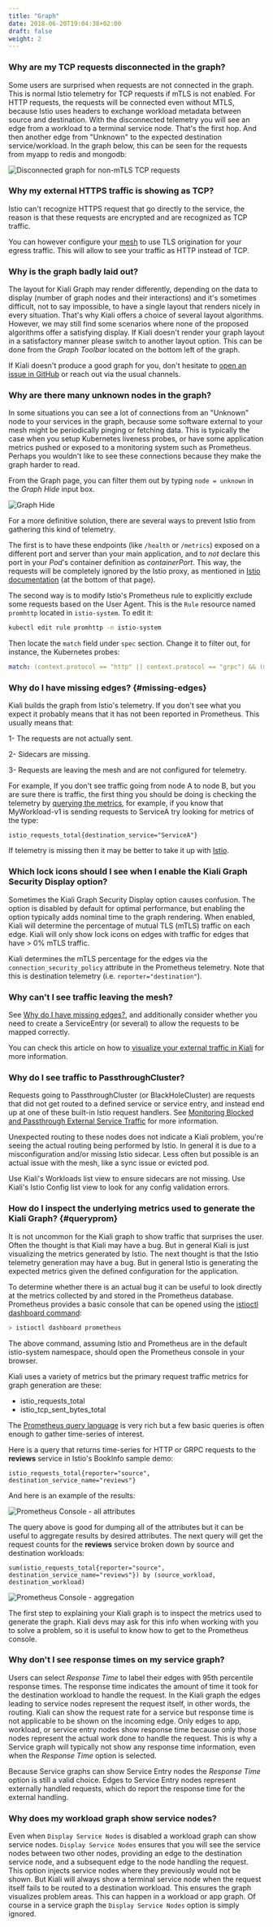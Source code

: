 ```yaml
---
title: "Graph"
date: 2018-06-20T19:04:38+02:00
draft: false
weight: 2
---
```



### Why are my TCP requests disconnected in the graph?

Some users are surprised when requests are not connected in the graph.  This is normal Istio telemetry for TCP requests if mTLS is not enabled. For HTTP requests, the requests will be connected even without MTLS, because Istio uses headers to exchange workload metadata between source and destination.  With the disconnected telemetry you will see an edge from a workload to a terminal service node.  That's the first hop.  And then another edge from "Unknown" to the expected destination service/workload.  In the graph below, this can be seen for the requests from myapp to redis and mongodb:

![Disconnected graph for non-mTLS TCP requests](/images/documentation/faq/graph/disconnected-tcp.png)


### Why my external HTTPS traffic is showing as TCP?

Istio can't recognize HTTPS request that go directly to the service, the reason is that these
requests are encrypted and are recognized as TCP traffic.

You can however configure your
[mesh](https://istio.io/docs/tasks/traffic-management/egress/egress-tls-origination/#tls-origination-for-egress-traffic) to
use TLS origination for your egress traffic. This will allow to see your traffic as HTTP instead of TCP.


### Why is the graph badly laid out?

The layout for Kiali Graph may render differently, depending on the data to display (number of graph nodes and their interactions) and it's sometimes difficult, not to say impossible,
to have a single layout that renders nicely in every situation.
That's why Kiali offers a choice of several layout algorithms. However, we may still find some scenarios where none of the proposed algorithms offer a satisfying display.
If Kiali doesn't render your graph layout in a satisfactory manner please switch to another layout option.
This can be done from the _Graph Toolbar_ located on the bottom left of the graph.

If Kiali doesn't produce a good graph for you, don't hesitate to [open an issue in GitHub](https://github.com/kiali/kiali/issues/new?template=bug_report.md) or reach out via the usual channels.


### Why are there many unknown nodes in the graph?

In some situations you can see a lot of connections from an "Unknown" node to your services in the graph, because some software external to your mesh might be periodically pinging or fetching data. This is typically the case when you setup Kubernetes liveness probes, or have some application metrics pushed or exposed to a monitoring system such as Prometheus. Perhaps you wouldn't like to see these connections because they make the graph harder to read.

From the Graph page, you can filter them out by typing `node = unknown` in the _Graph Hide_ input box.

![Graph Hide](/images/documentation/faq/graph/graph-hide.png)
</br>

For a more definitive solution, there are several ways to prevent Istio from gathering this kind of telemetry.

The first is to have these endpoints (like `/health` or `/metrics`) exposed on a different port and server than your main application, and to _not_ declare this port in your _Pod_'s container definition as _containerPort_. This way, the requests will be completely ignored by the Istio proxy, as mentioned in [Istio documentation](https://istio.io/v1.9/docs/ops/configuration/mesh/app-health-check/#liveness-and-readiness-probes-using-the-http-request-approach) (at the bottom of that page).

The second way is to modify Istio's Prometheus rule to explicitly exclude some requests based on the User Agent. This is the `Rule` resource named `promhttp` located in `istio-system`. To edit it:

```bash
kubectl edit rule promhttp -n istio-system
```

Then locate the `match` field under `spec` section. Change it to filter out, for instance, the Kubernetes probes:

```yaml
match: (context.protocol == "http" || context.protocol == "grpc") && (match((request.useragent | "-"), "kube-probe*") == false)
```

### Why do I have missing edges? {#missing-edges}

Kiali builds the graph from Istio's telemetry.
If you don't see what you expect it probably means that it has not been reported in Prometheus.
This usually means that:

1- The requests are not actually sent.

2- Sidecars are missing.

3- Requests are leaving the mesh and are not configured for telemetry.

For example, If you don't see traffic going from node A to node B, but you are sure there is traffic, the first thing
you should be doing is checking the telemetry by
[querying the metrics](#queryprom), for example, if you know that
MyWorkload-v1 is sending requests to ServiceA  try looking for metrics of the type:

`istio_requests_total{destination_service="ServiceA"}`

If telemetry is missing then it may be better to take it up with [Istio](https://github.com/istio/istio/issues).


### Which lock icons should I see when I enable the Kiali Graph Security Display option?

Sometimes the Kiali Graph Security Display option causes confusion. The option is disabled by default
for optimal performance, but enabling the option typically adds nominal time to the graph rendering. When
enabled, Kiali will determine the percentage of mutual TLS (mTLS) traffic on each edge. Kiali will only
show lock icons on edges with traffic for edges that have > 0% mTLS traffic.

Kiali determines the mTLS percentage for the edges via the `connection_security_policy` attribute in the
Prometheus telemetry. Note that this is destination telemetry (i.e. `reporter="destination"`).


### Why can't I see traffic leaving the mesh?

See [Why do I have missing edges?](#missing-edges), and additionally consider whether you 
need to create a ServiceEntry (or several) to allow the requests to be mapped correctly.

You can check this article on how to
[visualize your external traffic in Kiali](https://medium.com/kialiproject/visualizing-istio-external-traffic-with-kiali-9cba75b337f4) for more information.


### Why do I see traffic to PassthroughCluster?

Requests going to PassthroughCluster (or BlackHoleCluster) are requests that did not get routed to a defined
service or service entry, and instead end up at one of these built-in Istio request handlers.  See
[Monitoring Blocked and Passthrough External Service Traffic](https://istio.io/blog/2019/monitoring-external-service-traffic/) for more information.

Unexpected routing to these nodes does not indicate a Kiali problem, you're seeing the actual routing being
performed by Istio.  In general it is due to a misconfiguration and/or missing Istio sidecar.  Less often
but possible is an actual issue with the mesh, like a sync issue or evicted pod.

Use Kiali's Workloads list view to ensure sidecars are not missing. Use Kiali's Istio Config list
view to look for any config validation errors.


### How do I inspect the underlying metrics used to generate the Kiali Graph? {#queryprom}

It is not uncommon for the Kiali graph to show traffic that surprises the user.  Often the thought is that
Kiali may have a bug. But in general Kiali is just visualizing the metrics generated by Istio. The next
thought is that the Istio telemetry generation may have a bug. But in general Istio is generating the
expected metrics given the defined configuration for the application.

To determine whether there is an actual bug it can be useful to look directly at the metrics collected
by and stored in the Prometheus database.  Prometheus provides a basic console that can be opened
using the [istioctl dashboard command](https://istio.io/latest/docs/reference/commands/istioctl/#istioctl-dashboard):

```bash
> istioctl dashboard prometheus
```

The above command, assuming Istio and Prometheus are in the default istio-system namespace, should open
the Prometheus console in your browser.

Kiali uses a variety of metrics but the primary request traffic metrics for graph generation are these:

* istio_requests_total
* istio_tcp_sent_bytes_total

The [Prometheus query language](https://prometheus.io/docs/prometheus/latest/querying/basics/) is very rich
but a few basic queries is often enough to gather time-series of interest.

Here is a query that returns time-series for HTTP or GRPC requests to the __reviews__ service in Istio's
BookInfo sample demo:

```
istio_requests_total{reporter="source", destination_service_name="reviews"}
```

And here is an example of the results:

![Prometheus Console - all attributes](/images/documentation/faq/graph/prom-ui.png)

The query above is good for dumping all of the attributes but it can be useful to aggregate results by desired attributes.
The next query will get the request counts for the __reviews__ service broken down by source and destination workloads:

```
sum(istio_requests_total{reporter="source", destination_service_name="reviews"}) by (source_workload, destination_workload)
```

![Prometheus Console - aggregation](/images/documentation/faq/graph/prom-ui-2.png)

The first step to explaining your Kiali graph is to inspect the metrics used to generate the graph. Kiali devs may ask for
this info when working with you to solve a problem, so it is useful to know how to get to the Prometheus console.


### Why don't I see response times on my service graph?

Users can select _Response Time_ to label their edges with 95th percentile response times.  The response
time indicates the amount of time it took for the destination workload to handle the request.  In the
Kiali graph the edges leading to service nodes represent the request itself, in other words, the routing.
Kiali can show the request rate for a service but response time is not applicable to be shown on the
incoming edge. Only edges to app, workload, or service entry nodes show response time because only those
nodes represent the actual work done to handle the request.  This is why a Service graph will typically
not show any response time information, even when the _Response Time_ option is selected.

Because Service graphs can show Service Entry nodes the _Response Time_ option is still a valid choice.
Edges to Service Entry nodes represent externally handled requests, which do report the response time for
the external handling.


### Why does my workload graph show service nodes?

Even when `Display Service Nodes` is disabled a workload graph can show service nodes. `Display Service Nodes` ensures that you will see the service nodes between two other nodes, 
providing an edge to the destination service node, and a subsequent edge to the node handling the request. This option injects service nodes where they previously would not be
shown. But Kiali will always show a terminal service node when the request itself fails to be routed to a destination workload. This ensures the graph visualizes problem areas.
This can happen in a workload or app graph. Of course in a service graph the `Display Service Nodes` option is simply ignored.

